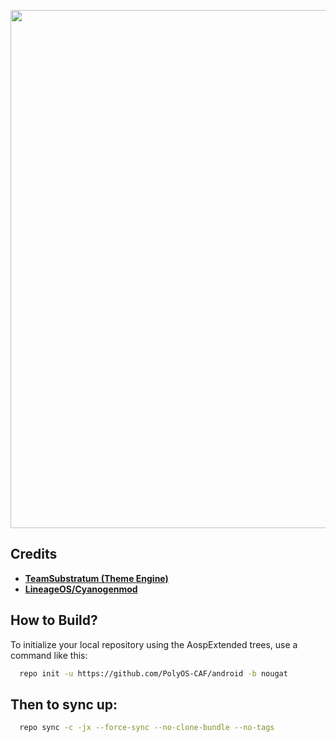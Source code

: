 <p align="center">
<img src="https://image.ibb.co/hDKkfm/photo_2017_10_19_21_27_20_jpgasdasdasdasd.jpg" width="1270px" height="829px" > 
</p>

Credits
-------

* [**TeamSubstratum (Theme Engine)**](https://github.com/Substratum)
* [**LineageOS/Cyanogenmod**](https://github.com/LineageOS)

How to Build?
-------------

To initialize your local repository using the AospExtended trees, use a 
command like this:

```bash
  repo init -u https://github.com/PolyOS-CAF/android -b nougat
```
  
Then to sync up:
----------------

```bash
  repo sync -c -jx --force-sync --no-clone-bundle --no-tags
```
